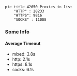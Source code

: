 
```mermaid
pie title 42650 Proxies in list
    "HTTP" : 28233
    "HTTPS": 9816
    "SOCKS" : 11088
```

### Some Info
#### Average Timeout

- mixed: 3.8s
- http: 2.1s
- https: 8.1s
- socks: 6.1s